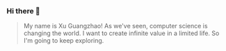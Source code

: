 ### Hi there 👋

> My name is Xu Guangzhao! As we've seen, computer science is changing the world. I want to create infinite value in a limited life. So I'm going to keep exploring.
<!--
**XuGuangZhao1999/XuGuangZhao1999** is a ✨ _special_ ✨ repository because its `README.md` (this file) appears on your GitHub profile.

Here are some ideas to get you started:

- 🔭 I’m currently working on ...
- 🌱 I’m currently learning ...
- 👯 I’m looking to collaborate on ...
- 🤔 I’m looking for help with ...
- 💬 Ask me about ...
- 📫 How to reach me: ...
- 😄 Pronouns: ...
- ⚡ Fun fact: ...
-->
